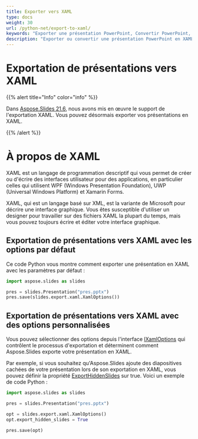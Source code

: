 ```yaml
---
title: Exporter vers XAML
type: docs
weight: 30
url: /python-net/export-to-xaml/
keywords: "Exporter une présentation PowerPoint, Convertir PowerPoint, XAML, PowerPoint en XAML, PPT en XAML, PPTX en XAML, Python"
description: "Exporter ou convertir une présentation PowerPoint en XAML"
---
```


# Exportation de présentations vers XAML

{{% alert title="Info" color="info" %}} 

Dans [Aspose.Slides 21.6](https://docs.aspose.com/slides/python-net/aspose-slides-for-net-21-6-release-notes/), nous avons mis en œuvre le support de l'exportation XAML. Vous pouvez désormais exporter vos présentations en XAML. 

{{% /alert %}} 

# À propos de XAML

XAML est un langage de programmation descriptif qui vous permet de créer ou d'écrire des interfaces utilisateur pour des applications, en particulier celles qui utilisent WPF (Windows Presentation Foundation), UWP (Universal Windows Platform) et Xamarin Forms.  

XAML, qui est un langage basé sur XML, est la variante de Microsoft pour décrire une interface graphique. Vous êtes susceptible d'utiliser un designer pour travailler sur des fichiers XAML la plupart du temps, mais vous pouvez toujours écrire et éditer votre interface graphique. 

## Exportation de présentations vers XAML avec les options par défaut

Ce code Python vous montre comment exporter une présentation en XAML avec les paramètres par défaut :

```py
import aspose.slides as slides

pres = slides.Presentation("pres.pptx")
pres.save(slides.export.xaml.XamlOptions())
```

## Exportation de présentations vers XAML avec des options personnalisées

Vous pouvez sélectionner des options depuis l'interface [IXamlOptions](https://reference.aspose.com/slides/python-net/aspose.slides.export.xaml/ixamloptions/) qui contrôlent le processus d'exportation et déterminent comment Aspose.Slides exporte votre présentation en XAML. 

Par exemple, si vous souhaitez qu'Aspose.Slides ajoute des diapositives cachées de votre présentation lors de son exportation en XAML, vous pouvez définir la propriété [ExportHiddenSlides](https://reference.aspose.com/slides/python-net/aspose.slides.export.xaml/ixamloptions/) sur true. Voici un exemple de code Python : 

```py
import aspose.slides as slides

pres = slides.Presentation("pres.pptx")

opt = slides.export.xaml.XamlOptions()
opt.export_hidden_slides = True

pres.save(opt)
```